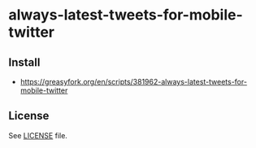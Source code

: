 # always-latest-tweets-for-mobile-twitter

## Install

* https://greasyfork.org/en/scripts/381962-always-latest-tweets-for-mobile-twitter

## License

See [LICENSE](LICENSE) file.
